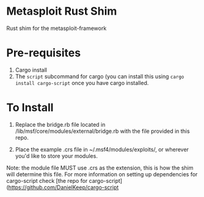 # Metasploit Rust Shim
Rust shim for the metasploit-framework

# Pre-requisites 
1. Cargo install 
2. The `script` subcommand for cargo (you can install this using `cargo install cargo-script` once you have cargo installed.

# To Install

1. Replace the bridge.rb file located in <your base msf framework directory>/lib/msf/core/modules/external/bridge.rb
  with the file provided in this repo.
  
2. Place the example .crs file in ~/.msf4/modules/exploits/, or wherever you'd like to store your modules.

Note: the module file MUST use .crs as the extension, this is how the shim will determine this file.
For more information on setting up dependencies for cargo-script check [the repo for cargo-script](https://github.com/DanielKeep/cargo-script
  

